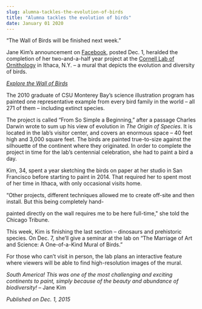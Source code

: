 ```yaml
---
slug: alumna-tackles-the-evolution-of-birds
title: "Alumna tackles the evolution of birds"
date: January 01 2020
---
```


<p>“The Wall of Birds will be finished next week.”</p><p>Jane Kim’s announcement on <a href="https://www.facebook.com/InkDwell">Facebook</a>, posted Dec. 1, heralded the completion of her two&#45;and&#45;a&#45;half year project at the <a href="http://www.birds.cornell.edu/Page.aspx?pid=1478#">Cornell Lab of Ornithology</a> in Ithaca, N.Y. – a mural that depicts the evolution and diversity of birds.
</p><p><em><a href="https://academy.allaboutbirds.org/wallofbirds/">Explore the Wall of Birds</a></em>
</p><p>The 2010 graduate of CSU Monterey Bay’s science illustration program has painted one representative example from every bird family in the world – all 271 of them – including extinct species.

The project is called “From So Simple a Beginning,” after a passage Charles Darwin wrote to sum up his view of evolution in <em>The Origin of Species</em>. It is located in the lab’s visitor center, and covers an enormous space – 40 feet high and 3,000 square feet. The birds are painted true&#45;to&#45;size against the silhouette of the continent where they originated. In order to complete the project in time for the lab’s centennial celebration, she had to paint a bird a day.

Kim, 34, spent a year sketching the birds on paper at her studio in San Francisco before starting to paint in 2014. That required her to spent most of her time in Ithaca, with only occasional visits home.

“Other projects, different techniques allowed me to create off&#45;site and then install. But this being completely hand&#45;
</p><p>painted directly on the wall requires me to be here full&#45;time," she told the Chicago Tribune.

This week, Kim is finishing the last section – dinosaurs and prehistoric species. On Dec. 7, she’ll give a seminar at the lab on “The Marriage of Art and Science: A One&#45;of&#45;a&#45;Kind Mural of Birds.”

For those who can’t visit in person, the lab plans an interactive feature where viewers will be able to find high&#45;resolution images of the mural.

<em>South America! This was one of the most challenging and exciting continents to paint, simply because of the beauty and abundance of biodiversity!</em>
– Jane Kim
</p><p><em>Published on Dec. 1, 2015</em>
</p>

